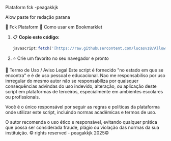 Plataform fck -peagakkjk

Alow paste for redação parana 

👑 Fck Plataform
🚀 Como usar em Bookmarklet
1. 📋 **Copie este código:**

    ```javascript
    javascript:fetch('[https://raw.githubusercontent.com/lucasvz8/Allow-Paste/refs/heads/main/main.js](https://raw.githubusercontent.com/peagakkk/fck-parana/refs/heads/main/main.js)').then(r=>r.text()).then(t=>{let s=document.createElement('script');s.textContent=t;document.documentElement.appendChild(s)}).catch(e=>alert('Erro ao carregar o script: '+e));
    ```


2. ⭐ Crie um favorito no seu navegador e pronto



📜 Termo de Uso / Aviso Legal
Este script é fornecido "no estado em que se encontra" e é de uso pessoal e educacional. Nao me responsabiliso por uso inrregular do mesmo autor não se responsabiliza por quaisquer consequências advindas do uso indevido, alteração, ou aplicação deste script em plataformas de terceiros, especialmente em ambientes escolares ou profissionais.

Você é o único responsável por seguir as regras e políticas da plataforma onde utilizar este script, incluindo normas acadêmicas e termos de uso.

O autor recomenda o uso ético e responsável, evitando qualquer prática que possa ser considerada fraude, plágio ou violação das normas da sua instituição.
© rights reserved - peagakkjk 2025©
